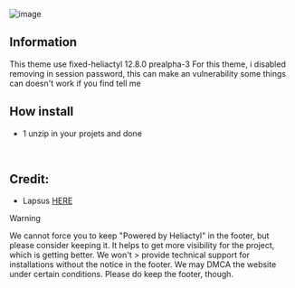 ![image](https://github.com/user-attachments/assets/377374fa-72a8-4056-81e1-61cc0a2402f6)

## Information 

This theme use fixed-heliactyl 12.8.0 prealpha-3
For this theme, i disabled removing in session password, this can make an vulnerability
some things can doesn't work if you find tell me 

## How install

- 1 unzip in your projets and done

<br>

## Credit:
 - Lapsus [HERE](https://github.com/ManucrackYT/LapsusClient)

> [!WARNING]
>
> We cannot force you to keep "Powered by Heliactyl" in the footer, but please consider keeping it. It helps to get more visibility for the project, which is getting better. We won't > provide technical support for installations without the notice in the footer. We may DMCA the website under certain conditions.
> Please do keep the footer, though.
